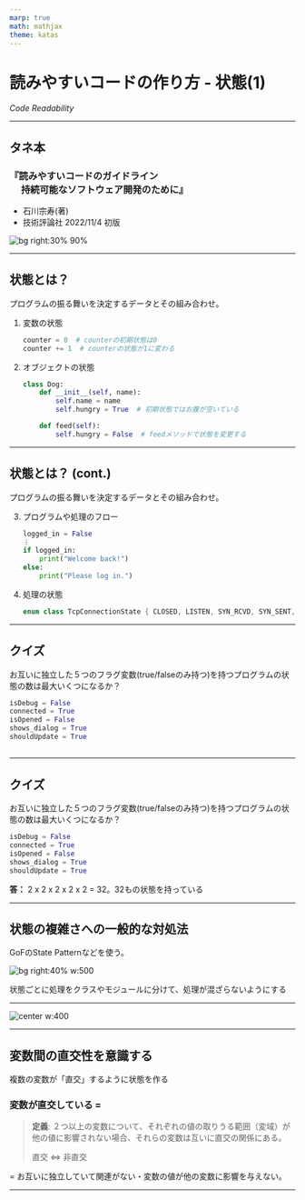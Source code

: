```yaml
---
marp: true
math: mathjax
theme: katas
---
```

<!-- 
size: 16:9
paginate: true
-->
<!-- header: 勉強会# ― エンジニアとしての解像度を高めるための勉強会-->

# 読みやすいコードの作り方 - 状態(1)

_Code Readability_

---

## タネ本

### 『読みやすいコードのガイドライン<br>　 持続可能なソフトウェア開発のために』

- 石川宗寿(著)
- 技術評論社 2022/11/4 初版

![bg right:30% 90%](assets/12-book.jpg)

---

## 状態とは？

プログラムの振る舞いを決定するデータとその組み合わせ。

1. 変数の状態
    ```py
    counter = 0  # counterの初期状態は0
    counter += 1  # counterの状態が1に変わる
    ```
2. オブジェクトの状態
    ```py
    class Dog:
        def __init__(self, name):
            self.name = name
            self.hungry = True  # 初期状態ではお腹が空いている

        def feed(self):
            self.hungry = False  # feedメソッドで状態を変更する
    ```

<!--
定義は、日常で使う「状態」と同様で問題ない。ただし、ソフトウェア開発においては以下の特徴がある。
* 状態は、時間の経過により変化するものに対して適用される
* 状態は、過去の処理結果を先々使用するために適用される
(https://mejiro8.hatenablog.com/entry/2021/11/07/003043) -->

---

## 状態とは？ (cont.)

プログラムの振る舞いを決定するデータとその組み合わせ。

3. プログラムや処理のフロー
    ```py
    logged_in = False
    ︙
    if logged_in:
        print("Welcome back!")
    else:
        print("Please log in.")

4. 処理の状態
    ```cpp
    enum class TcpConnectionState { CLOSED, LISTEN, SYN_RCVD, SYN_SENT, ESTAB, … }
    ```

<!--
もっと突き詰めて言うと、プログラムは入力がまったく同じである場合は同じように動き、一方で入力のほんの一部でも異なっていれば異なる動きをする(ことがある)。
これはつまりそのプログラムが「変化しうる変数や入力情報のすべての組み合わせからなる状態数」を持っているということになる
-->

---

## クイズ

お互いに独立した５つのフラグ変数(true/falseのみ持つ)を持つプログラムの状態の数は最大いくつになるか？

```py
isDebug = False
connected = True
isOpened = False
shows_dialog = True
shouldUpdate = True
```

##

---

## クイズ

お互いに独立した５つのフラグ変数(true/falseのみ持つ)を持つプログラムの状態の数は最大いくつになるか？

```py
isDebug = False
connected = True
isOpened = False
shows_dialog = True
shouldUpdate = True
```

**答：**  2 x 2 x 2 x 2 x 2 = 32。32もの状態を持っている

<!-- この32種類のどこにいるかを考えないといけない。この状態で、それぞれの組み合わせで別の処理をしないといけない
状態は少ない方が良いことが分かる -->

<!-- ・・・とはいえ、状態はどうしても作らなければならないことがある。その状態とどう向き合うか、が長年我々が取り組んでいること -->

---

## 状態の複雑さへの一般的な対処法

GoFのState Patternなどを使う。

![bg right:40% w:500](./assets/20-state-diagram.png)

状態ごとに処理をクラスやモジュールに分けて、処理が混ざらないようにする

<!-- ある状態のときの処理をクラスの中に閉じ込められるので、他の状態のことを考えなくてもよくなる -->

---

![center w:400](assets/12-book.jpg)

<!-- この本ではどのような点に注意すると良いと言っているか -->

---

## 変数間の直交性を意識する

複数の変数が「直交」するように状態を作る

### 変数が**直交**している =

> **定義**:
> ２つ以上の変数について、それぞれの値の取りうる範囲（変域）が他の値に影響されない場合、それらの変数は互いに直交の関係にある。
>
> 直交 ⇔ 非直交

= お互いに独立していて関連がない・変数の値が他の変数に影響を与えない。

---

